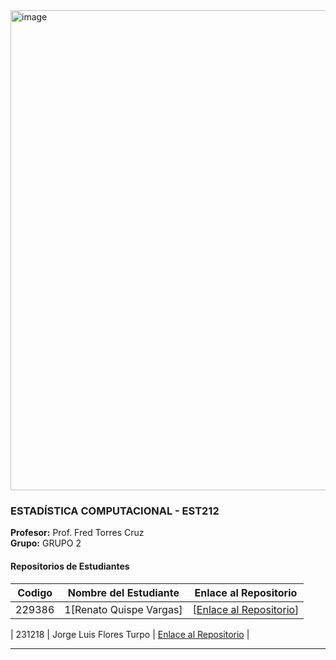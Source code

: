 <img width="1366" height="768" alt="image" src="https://github.com/user-attachments/assets/4ccf9608-c49f-4068-ad5a-c09eae8d664e" />

### ESTADÍSTICA COMPUTACIONAL - EST212
**Profesor:** Prof. Fred Torres Cruz  
**Grupo:** GRUPO 2

#### Repositorios de Estudiantes
| Codigo | Nombre del Estudiante | Enlace al Repositorio |
|--------------|-------------|-----------------|
| 229386|1[Renato Quispe Vargas] | [[Enlace al Repositorio](https://github.com/rntvargas/est_comp)] |

| 231218 | Jorge Luis Flores Turpo | [Enlace al Repositorio](https://github.com/Yorchisflrs/Estadistica_Computacional) |

---
